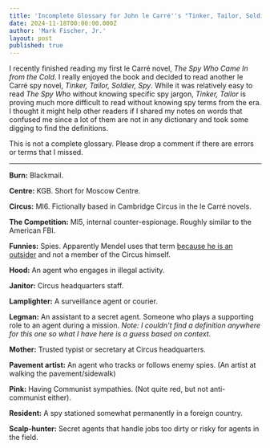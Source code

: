 ```yaml
---
title: 'Incomplete Glossary for John le Carré''s "Tinker, Tailor, Soldier, Spy"'
date: 2024-11-18T00:00:00.000Z
author: 'Mark Fischer, Jr.'
layout: post
published: true
---
```


I recently finished reading my first le Carré novel, *The Spy Who Came In from the Cold*. I really enjoyed the book and decided to read another le Carré spy novel, *Tinker, Tailor, Soldier, Spy*. While it was relatively easy to read *The Spy Who* without knowing specific spy jargon, *Tinker, Tailor* is proving much more difficult to read without knowing spy terms from the era. I thought it might help other readers if I shared my notes on words that confused me since a lot of them are not in any dictionary and took some digging to find the definitions.

This is not a complete glossary. Please drop a comment if there are errors or terms that I missed.

***

**Burn:** Blackmail.

**Centre:** KGB. Short for Moscow Centre.

**Circus:** MI6. Fictionally based in Cambridge Circus in the le Carré novels.

**The Competition:** MI5, internal counter-espionage. Roughly similar to the American FBI.

**Funnies:** Spies. Apparently Mendel uses that term [because he is an outsider](https://literature.stackexchange.com/a/26552) and not a member of the Circus himself.

**Hood:** An agent who engages in illegal activity.

**Janitor:** Circus headquarters staff.

**Lamplighter:** A surveillance agent or courier.

**Legman:** An assistant to a secret agent. Someone who plays a supporting role to an agent during a mission. *Note: I couldn't find a definition anywhere for this one so what I have here is a guess based on context.*

**Mother:** Trusted typist or secretary at Circus headquarters.

**Pavement artist:** An agent who tracks or follows enemy spies. (An artist at walking the pavement/sidewalk)

**Pink:** Having Communist sympathies. (Not quite red, but not anti-communist either).

**Resident:** A spy stationed somewhat permanently in a foreign country.

**Scalp-hunter:** Secret agents that handle jobs too dirty or risky for agents in the field.
